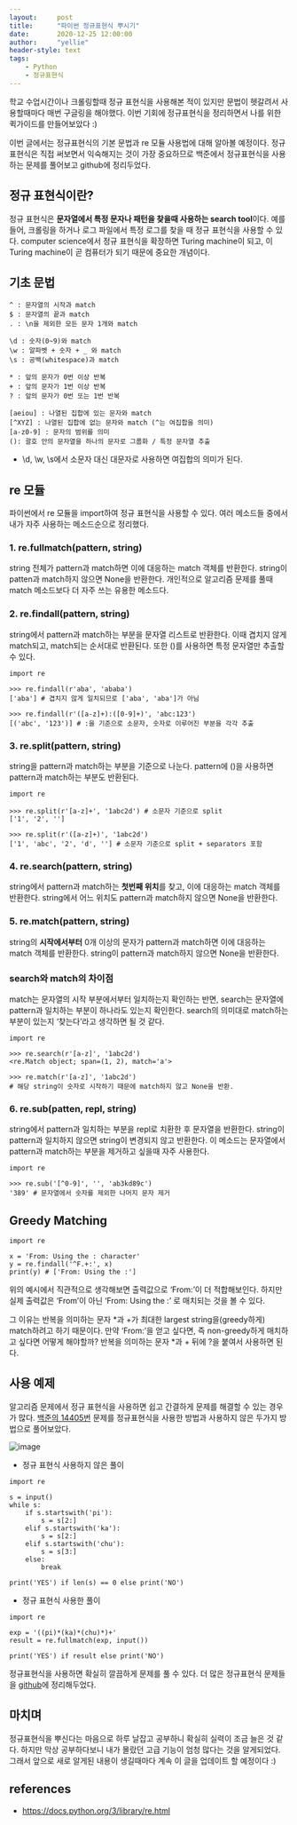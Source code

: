 ```yaml
---
layout:     post
title:      "파이썬 정규표현식 뿌시기"
date:       2020-12-25 12:00:00
author:     "yellie"
header-style: text
tags:
    - Python
    - 정규표현식
---
```


학교 수업시간이나 크롤링할때 정규 표현식을 사용해본 적이 있지만 문법이 헷갈려서 사용할때마다 매번 구글링을 해야했다. 이번 기회에 정규표현식을 정리하면서 나를 위한 퀵가이드를 만들어보았다 :)    

이번 글에서는 정규표현식의 기본 문법과 re 모듈 사용법에 대해 알아볼 예정이다. 정규표현식은 직접 써보면서 익숙해지는 것이 가장 중요하므로 백준에서 정규표현식을 사용하는 문제를 풀어보고 github에 정리두었다.

## 정규 표현식이란?
정규 표현식은 **문자열에서 특정 문자나 패턴을 찾을때 사용하는 search tool**이다. 예를 들어, 크롤링을 하거나 로그 파일에서 특정 로그를 찾을 때 정규 표현식을 사용할 수 있다. 
computer science에서 정규 표현식을 확장하면 Turing machine이 되고, 이 Turing machine이 곧 컴퓨터가 되기 때문에 중요한 개념이다.

## 기초 문법
```
^ : 문자열의 시작과 match
$ : 문자열의 끝과 match
. : \n을 제외한 모든 문자 1개와 match

\d : 숫자(0~9)와 match
\w : 알파벳 + 숫자 + _ 와 match
\s : 공백(whitespace)과 match

* : 앞의 문자가 0번 이상 반복
+ : 앞의 문자가 1번 이상 반복
? : 앞의 문자가 0번 또는 1번 반복

[aeiou] : 나열된 집합에 있는 문자와 match
[^XYZ] : 나열된 집합에 없는 문자와 match (^는 여집합을 의미)
[a-z0-9] : 문자의 범위를 의미
(): 괄호 안의 문자열을 하나의 문자로 그룹화 / 특정 문자열 추출
```

- \d, \w, \s에서 소문자 대신 대문자로 사용하면 여집합의 의미가 된다.

## re 모듈
파이썬에서 re 모듈을 import하여 정규 표현식을 사용할 수 있다. 여러 메소드들 중에서 내가 자주 사용하는 메소드순으로 정리했다.

### 1. re.fullmatch(pattern, string)
string 전체가 pattern과 match하면 이에 대응하는 match 객체를 반환한다. string이 patten과 match하지 않으면 None을 반환한다. 
개인적으로 알고리즘 문제를 풀때 match 메소드보다 더 자주 쓰는 유용한 메소드다.

### 2. re.findall(pattern, string)
string에서 pattern과 match하는 부분을 문자열 리스트로 반환한다. 이때 겹치지 않게 match되고, match되는 순서대로 반환된다. 또한 ()를 사용하면 특정 문자열만 추출할 수 있다.
```
import re

>>> re.findall(r'aba', 'ababa')
['aba'] # 겹치지 않게 일치되므로 ['aba', 'aba']가 아님

>>> re.findall(r'([a-z]+):([0-9]+)', 'abc:123')
[('abc', '123')] # :을 기준으로 소문자, 숫자로 이루어진 부분을 각각 추출
```

### 3. re.split(pattern, string)
string을 pattern과 match하는 부분을 기준으로 나눈다. pattern에 ()을 사용하면 pattern과 match하는 부분도 반환된다.
```
import re

>>> re.split(r'[a-z]+', '1abc2d') # 소문자 기준으로 split
['1', '2', '']

>>> re.split(r'([a-z]+)', '1abc2d')
['1', 'abc', '2', 'd', ''] # 소문자 기준으로 split + separators 포함
```

### 4. re.search(pattern, string)
string에서 pattern과 match하는 **첫번째 위치**를 찾고, 이에 대응하는 match 객체를 반환한다. string에서 어느 위치도 pattern과 match하지 않으면 None을 반환한다.

### 5. re.match(pattern, string)
string의 **시작에서부터** 0개 이상의 문자가 pattern과 match하면 이에 대응하는 match 객체를 반환한다. string이 pattern과 match하지 않으면 None을 반환한다.

### search와 match의 차이점
match는 문자열의 시작 부분에서부터 일치하는지 확인하는 반면, search는 문자열에 pattern과 일치하는 부분이 하나라도 있는지 확인한다. 
search의 의미대로 match하는 부분이 있는지 ‘찾는다’라고 생각하면 될 것 같다.
```
import re

>>> re.search(r'[a-z]', '1abc2d')
<re.Match object; span=(1, 2), match='a'>

>>> re.match(r'[a-z]', '1abc2d') 
# 해당 string이 숫자로 시작하기 때문에 match하지 않고 None을 반환.
```

### 6. re.sub(patten, repl, string)
string에서 pattern과 일치하는 부분을 repl로 치환한 후 문자열을 반환한다. string이 pattern과 일치하지 않으면 string이 변경되지 않고 반환한다. 
이 메소드는 문자열에서 pattern과 match하는 부분을 제거하고 싶을때 자주 사용한다.
```
import re

>>> re.sub('[^0-9]', '', 'ab3kd89c')
'389' # 문자열에서 숫자를 제외한 나머지 문자 제거
```

## Greedy Matching
```
import re

x = 'From: Using the : character'
y = re.findall('^F.+:', x)
print(y) # ['From: Using the :']
```
위의 예시에서 직관적으로 생각해보면 출력값으로 ‘From:’이 더 적합해보인다. 하지만 실제 출력값은 ‘From’이 아닌 ‘From: Using the :’ 로 매치되는 것을 볼 수 있다.

그 이유는 반복을 의미하는 문자 \*과 +가 최대한 largest string을(greedy하게) match하려고 하기 때문이다. 만약 ‘From:’을 얻고 싶다면, 즉 non-greedy하게 매치하고 싶다면 어떻게 해야할까? 
반복을 의미하는 문자 \*과 + 뒤에 ?을 붙여서 사용하면 된다.

## 사용 예제
알고리즘 문제에서 정규 표현식을 사용하면 쉽고 간결하게 문제를 해결할 수 있는 경우가 많다. [백준의 14405번](https://www.acmicpc.net/problem/14405) 문제를 정규표현식을 사용한 방법과 사용하지 않은 두가지 방법으로 풀어보았다.

![image](https://user-images.githubusercontent.com/49056225/121138578-ce6cdd00-c872-11eb-904a-f01cbd8a064e.png)

- 정규 표현식 사용하지 않은 풀이
```
import re

s = input()
while s:
    if s.startswith('pi'):
        s = s[2:]
    elif s.startswith('ka'):
        s = s[2:]
    elif s.startswith('chu'):
        s = s[3:]
    else:
        break

print('YES') if len(s) == 0 else print('NO')
```

- 정규 표현식 사용한 풀이
```
import re

exp = '((pi)*(ka)*(chu)*)+'
result = re.fullmatch(exp, input())

print('YES') if result else print('NO')
```

정규표현식을 사용하면 확실히 깔끔하게 문제를 풀 수 있다. 더 많은 정규표현식 문제들을 [github](https://github.com/seoyeonhwng/algorithm/tree/master/BJ/regular_expression)에 정리해두었다.

## 마치며
정규표현식을 뿌신다는 마음으로 하루 날잡고 공부하니 확실히 실력이 조금 늘은 것 같다. 하지만 막상 공부하다보니 내가 몰랐던 고급 기능이 엄청 많다는 것을 알게되었다. 
그래서 앞으로 새로 알게된 내용이 생길때마다 계속 이 글을 업데이트 할 예정이다 :)

## references
- <https://docs.python.org/3/library/re.html>
